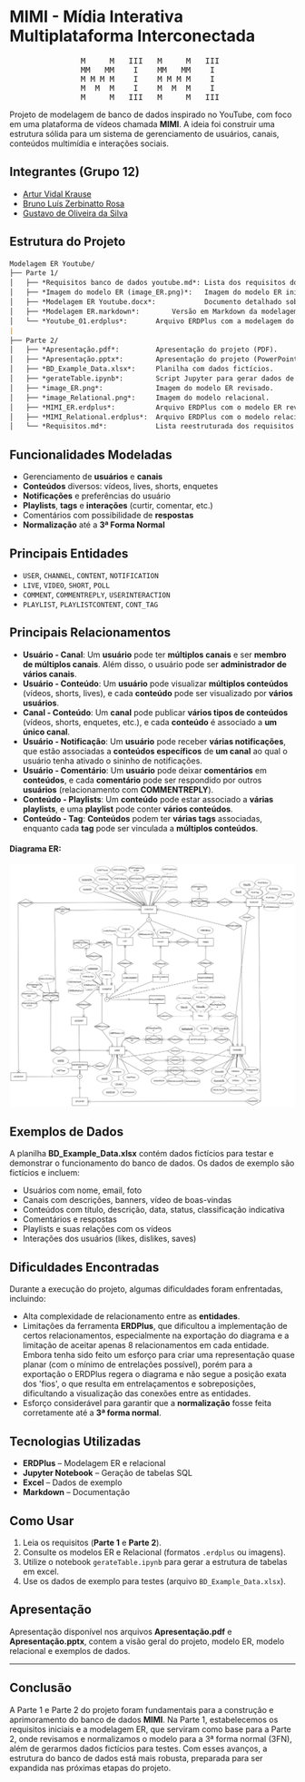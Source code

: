 # MIMI - Mídia Interativa Multiplataforma Interconectada


<div align="center">
<pre>
M     M   III   M     M   III 
MM   MM    I    MM   MM    I  
M M M M    I    M M M M    I  
M  M  M    I    M  M  M    I  
M     M   III   M     M   III 
</pre>
</div>

Projeto de modelagem de banco de dados inspirado no YouTube, com foco em uma plataforma de vídeos chamada **MIMI**. A ideia foi construir uma estrutura sólida para um sistema de gerenciamento de usuários, canais, conteúdos multimídia e interações sociais.


## Integrantes (Grupo 12)

- [Artur Vidal Krause](https://github.com/arturvidalkrause)  
- [Bruno Luís Zerbinatto Rosa](https://github.com/Brunikito) 
- [Gustavo de Oliveira da Silva](https://github.com/GuOliv2306) 


## Estrutura do Projeto

```markdown
Modelagem ER Youtube/  
├── Parte 1/  
│   ├── *Requisitos banco de dados youtube.md*: Lista dos requisitos do banco de dados.  
│   ├── *Imagem do modelo ER (image_ER.png)*: 	Imagem do modelo ER inicial.  
│   ├── *Modelagem ER Youtube.docx*:			Documento detalhado sobre a modelagem ER.  
│   ├── *Modelagem ER.markdown*: 		Versão em Markdown da modelagem ER.  
│   └── *Youtube_01.erdplus*:		Arquivo ERDPlus com a modelagem do banco de dados.  
|
├── Parte 2/  
│   ├── *Apresentação.pdf*: 		Apresentação do projeto (PDF).  
│   ├── *Apresentação.pptx*: 		Apresentação do projeto (PowerPoint).  
│   ├── *BD_Example_Data.xlsx*: 	Planilha com dados fictícios.  
│   ├── *gerateTable.ipynb*: 		Script Jupyter para gerar dados de exemplo.  
│   ├── *image_ER.png*: 			Imagem do modelo ER revisado.  
│   ├── *image_Relational.png*: 	Imagem do modelo relacional.  
│   ├── *MIMI_ER.erdplus*: 			Arquivo ERDPlus com o modelo ER revisado.  
│   ├── *MIMI_Relational.erdplus*: 	Arquivo ERDPlus com o modelo relacional.  
│   └── *Requisitos.md*: 			Lista reestruturada dos requisitos do banco de dados.
```


## Funcionalidades Modeladas

- Gerenciamento de **usuários** e **canais**
- **Conteúdos** diversos: vídeos, lives, shorts, enquetes
- **Notificações** e preferências do usuário
- **Playlists**, **tags** e **interações** (curtir, comentar, etc.)
- Comentários com possibilidade de **respostas**
- **Normalização** até a **3ª Forma Normal**


## Principais Entidades

- `USER`, `CHANNEL`, `CONTENT`, `NOTIFICATION`
- `LIVE`, `VIDEO`, `SHORT`, `POLL`
- `COMMENT`, `COMMENTREPLY`, `USERINTERACTION`
- `PLAYLIST`, `PLAYLISTCONTENT`, `CONT_TAG`


## Principais Relacionamentos

- **Usuário - Canal**: Um **usuário** pode ter **múltiplos canais** e ser **membro de múltiplos canais**. Além disso, o usuário pode ser **administrador de vários canais**.
- **Usuário - Conteúdo**: Um **usuário** pode visualizar **múltiplos conteúdos** (vídeos, shorts, lives), e cada **conteúdo** pode ser visualizado por **vários usuários**.
- **Canal - Conteúdo**: Um **canal** pode publicar **vários tipos de conteúdos** (vídeos, shorts, enquetes, etc.), e cada **conteúdo** é associado a **um único canal**.
- **Usuário - Notificação**: Um **usuário** pode receber **várias notificações**, que estão associadas a **conteúdos específicos** de **um canal** ao qual o usuário tenha ativado o sininho de notificações.
- **Usuário - Comentário**: Um **usuário** pode deixar **comentários** em **conteúdos**, e cada **comentário** pode ser respondido por outros **usuários** (relacionamento com **COMMENTREPLY**).
- **Conteúdo - Playlists**: Um **conteúdo** pode estar associado a **várias playlists**, e uma **playlist** pode conter **vários conteúdos**.
- **Conteúdo - Tag**: **Conteúdos** podem ter **várias tags** associadas, enquanto cada **tag** pode ser vinculada a **múltiplos conteúdos**.


#### **Diagrama ER**:
![Modelo ER](./parte%202/image_ER.png)


## Exemplos de Dados

A planilha **BD_Example_Data.xlsx** contém dados fictícios para testar e demonstrar o funcionamento do banco de dados. Os dados de exemplo são fictícios e incluem:

- Usuários com nome, email, foto
- Canais com descrições, banners, vídeo de boas-vindas
- Conteúdos com título, descrição, data, status, classificação indicativa
- Comentários e respostas
- Playlists e suas relações com os vídeos
- Interações dos usuários (likes, dislikes, saves)


## Dificuldades Encontradas

Durante a execução do projeto, algumas dificuldades foram enfrentadas, incluindo:

- Alta complexidade de relacionamento entre as **entidades**.
- Limitações da ferramenta **ERDPlus**, que dificultou a implementação de certos relacionamentos, especialmente na exportação do diagrama e a limitação de aceitar apenas 8 relacionamentos em cada entidade. Embora tenha sido feito um esforço para criar uma representação quase planar (com o mínimo de entrelações possível), porém para a exportação o ERDPlus regera o diagrama e não segue a posição exata dos 'fios', o que resulta em entrelaçamentos e sobreposições, dificultando a  visualização das conexões entre as entidades.
- Esforço considerável para garantir que a **normalização** fosse feita corretamente até a **3ª forma normal**.


## Tecnologias Utilizadas

- **ERDPlus** – Modelagem ER e relacional
- **Jupyter Notebook** – Geração de tabelas SQL
- **Excel** – Dados de exemplo
- **Markdown** – Documentação


## Como Usar

1. Leia os requisitos (**Parte 1** e **Parte 2**).
2. Consulte os modelos ER e Relacional (formatos `.erdplus` ou imagens).
3. Utilize o notebook `gerateTable.ipynb` para gerar a estrutura de tabelas em excel.
4. Use os dados de exemplo para testes (arquivo `BD_Example_Data.xlsx`).


## Apresentação

Apresentação disponível nos arquivos **Apresentação.pdf** e **Apresentação.pptx**, contem a visão geral do projeto, modelo ER, modelo relacional e exemplos de dados.


---

## Conclusão

A Parte 1 e Parte 2 do projeto foram fundamentais para a construção e aprimoramento do banco de dados **MIMI**. Na Parte 1, estabelecemos os requisitos iniciais e a modelagem ER, que serviram como base para a Parte 2, onde revisamos e normalizamos o modelo para a 3ª forma normal (3FN), além de gerarmos dados fictícios para testes. Com esses avanços, a estrutura do banco de dados está mais robusta, preparada para ser expandida nas próximas etapas do projeto.
